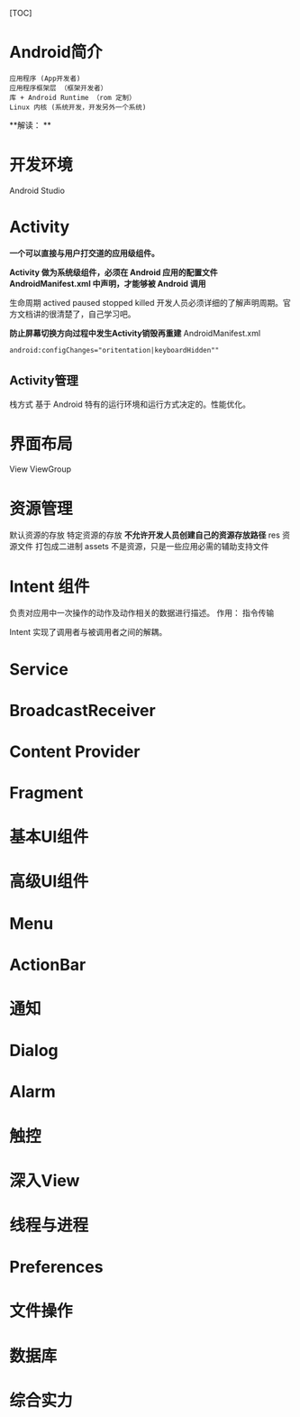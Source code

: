 [TOC]
# Android简介

```
应用程序 (App开发者)
应用程序框架层 （框架开发者）
库 + Android Runtime （rom 定制）
Linux 内核 (系统开发，开发另外一个系统)

```
**解读： **
# 开发环境
Android Studio

# Activity
**一个可以直接与用户打交道的应用级组件。**

**Activity 做为系统级组件，必须在 Android 应用的配置文件 AndroidManifest.xml 中声明，才能够被 Android 调用**

生命周期
actived paused stopped killed
开发人员必须详细的了解声明周期。官方文档讲的很清楚了，自己学习吧。

**防止屏幕切换方向过程中发生Activity销毁再重建**
AndroidManifest.xml
```xml
android:configChanges="oritentation|keyboardHidden""
```

## Activity管理
栈方式
基于 Android 特有的运行环境和运行方式决定的。性能优化。


# 界面布局
View ViewGroup

# 资源管理
默认资源的存放
特定资源的存放
**不允许开发人员创建自己的资源存放路径**
res 资源文件 打包成二进制
assets 不是资源，只是一些应用必需的辅助支持文件

# Intent 组件
负责对应用中一次操作的动作及动作相关的数据进行描述。
作用： 指令传输

Intent 实现了调用者与被调用者之间的解耦。


# Service

# BroadcastReceiver
# Content Provider
# Fragment
# 基本UI组件
# 高级UI组件
# Menu
# ActionBar
# 通知
# Dialog
# Alarm
# 触控
# 深入View
# 线程与进程
# Preferences
# 文件操作
# 数据库
# 综合实力


















